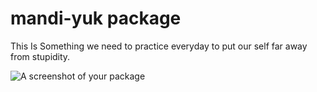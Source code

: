 # mandi-yuk package

This Is Something we need to practice everyday to put our self far away from stupidity.

![A screenshot of your package](https://f.cloud.github.com/assets/69169/2290250/c35d867a-a017-11e3-86be-cd7c5bf3ff9b.gif)
